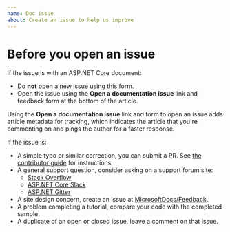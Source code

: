 ```yaml
---
name: Doc issue
about: Create an issue to help us improve
---
```


# Before you open an issue

If the issue is with an ASP.NET Core document:

* Do **not** open a new issue using this form.
* Open the issue using the **Open a documentation issue** link and feedback form at the bottom of the article. 

Using the **Open a documentation issue** link and form to open an issue adds article metadata for tracking, which indicates the article that you're commenting on and pings the author for a faster response.

If the issue is:

* A simple typo or similar correction, you can submit a PR. See [the contributor guide](https://docs.microsoft.com/contribute/#quick-edits-to-existing-documents) for instructions.
* A general support question, consider asking on a support forum site:
  * [Stack Overflow](https://stackoverflow.com/questions/tagged/asp.net-core)
  * [ASP.NET Core Slack](https://aspnetcore.slack.com/join/shared_invite/zt-1mv5487zb-EOZxJ1iqb0A0ajowEbxByQ#/shared-invite/email)
  * [ASP.NET Gitter](https://gitter.im/aspnet/Home)
* A site design concern, create an issue at [MicrosoftDocs/Feedback](https://github.com/MicrosoftDocs/Feedback/issues/new/choose).
* A problem completing a tutorial, compare your code with the completed sample.
* A duplicate of an open or closed issue, leave a comment on that issue.
